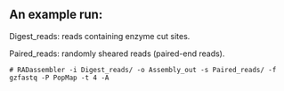 
An example run:
---
Digest_reads: reads containing enzyme cut sites.

Paired_reads: randomly sheared reads (paired-end reads).
```
# RADassembler -i Digest_reads/ -o Assembly_out -s Paired_reads/ -f gzfastq -P PopMap -t 4 -A
```
